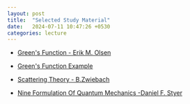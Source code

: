 ```yaml
---
layout: post
title:  "Selected Study Material"
date:   2024-07-11 10:47:26 +0530
categories: lecture
---
```



- [Green's Function - Erik M. Olsen](/SKMU/assets/pdf/Greens-Function.pdf)

- [Green's Function Example](https://bingweb.binghamton.edu/~suzuki/Math-Physics/LN-14_Green_s_function.pdf)

- [Scattering Theory - B.Zwiebach](/SKMU/assets/pdf/Scattering-MIT.pdf)

- [Nine Formulation Of Quantum Mechanics -Daniel F. Styer](/SKMU/assets/pdf/None-Formulation-QM.pdf)
